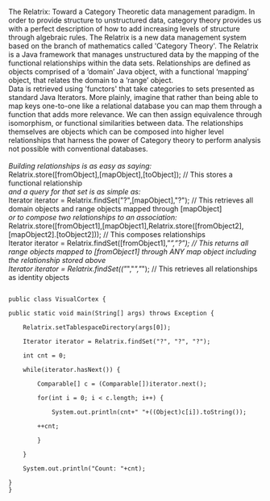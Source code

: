 The Relatrix:
Toward a Category Theoretic data management paradigm.
In order to provide structure to unstructured data, category theory provides us with a perfect description of how to add increasing
levels of structure through algebraic rules.
The Relatrix is a new data management system based on the branch of mathematics called 'Category Theory'. 
The Relatrix is a Java framework that manages unstructured data by the mapping of the functional relationships within the data sets. 
Relationships are defined as objects comprised of a ‘domain’ Java object, with a functional ‘mapping’ object, that relates the domain to a ‘range’ object.  
Data is retrieved using 'functors' that take categories to sets presented as standard Java Iterators. 
More plainly, imagine that rather than being able to map keys one-to-one like a relational database you can map them through a function that adds more relevance. 
We can then assign equivalence through isomorphism, or functional similarities between data. The relationships themselves are objects which can be composed into higher level relationships that
harness the power of Category theory to perform analysis not possible with conventional databases.
<br/><br/><i> Building relationships is as easy as saying:</i><br/>
Relatrix.store([fromObject],[mapObject],[toObject]); // This stores a functional relationship<br/>
<i>and a query for that set is as simple as:</i><br/>
Iterator iterator = Relatrix.findSet("?",[mapObject],"?"); // This retrieves all domain objects and range objects mapped through [mapObject]<br/>
<i>or to compose two relationships to an association:</i><br/>
Relatrix.store([fromObject1],[mapObject1],Relatrix.store([fromObject2],[mapObject2].[toObject2])); // This composes relationships<br/>
Iterator iterator = Relatrix.findSet([fromObject1],”*”,”?”); // This returns all range objects mapped to [fromObject1] through ANY map object including the relationship stored above<br/>
Iterator iterator = Relatrix.findSet(("*","*","*"); // This retrieves all relationships as identity objects<br/>

<code>
public class VisualCortex {<br/>
public static void main(String[] args) throws Exception {<br/>
	Relatrix.setTablespaceDirectory(args[0]);<br/>
	Iterator<?> iterator = Relatrix.findSet("?", "?", "?");<br/>
	int cnt = 0;<br/>
	while(iterator.hasNext()) {<br/>
		Comparable[] c = (Comparable[])iterator.next();<br/>
		for(int i = 0; i < c.length; i++) {<br/>
			System.out.println(cnt+" "+((Object)c[i]).toString());<br/>
		++cnt;<br/>
		}<br/>
	}<br/>
	System.out.println("Count: "+cnt);<br/>
}
}
</code>